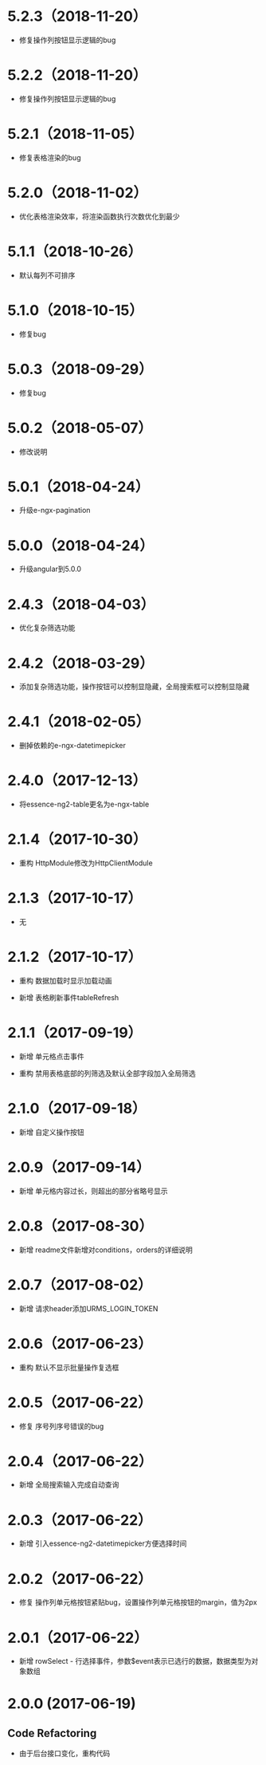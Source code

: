 # 5.2.3（2018-11-20）

- 修复操作列按钮显示逻辑的bug

# 5.2.2（2018-11-20）

- 修复操作列按钮显示逻辑的bug

# 5.2.1（2018-11-05）

- 修复表格渲染的bug

# 5.2.0（2018-11-02）

- 优化表格渲染效率，将渲染函数执行次数优化到最少

# 5.1.1（2018-10-26）

- 默认每列不可排序

# 5.1.0（2018-10-15）

- 修复bug

# 5.0.3（2018-09-29）

- 修复bug

# 5.0.2（2018-05-07）

- 修改说明

# 5.0.1（2018-04-24）

- 升级e-ngx-pagination

# 5.0.0（2018-04-24）

- 升级angular到5.0.0

# 2.4.3（2018-04-03）

- 优化复杂筛选功能

# 2.4.2（2018-03-29）

- 添加复杂筛选功能，操作按钮可以控制显隐藏，全局搜索框可以控制显隐藏

# 2.4.1（2018-02-05）

- 删掉依赖的e-ngx-datetimepicker

# 2.4.0（2017-12-13）

- 将essence-ng2-table更名为e-ngx-table

# 2.1.4（2017-10-30）

- 重构 HttpModule修改为HttpClientModule

# 2.1.3（2017-10-17）

- 无

# 2.1.2（2017-10-17）

- 重构 数据加载时显示加载动画

- 新增 表格刷新事件tableRefresh

# 2.1.1（2017-09-19）

- 新增 单元格点击事件

- 重构 禁用表格底部的列筛选及默认全部字段加入全局筛选

# 2.1.0（2017-09-18）

- 新增 自定义操作按钮

# 2.0.9（2017-09-14）

- 新增 单元格内容过长，则超出的部分省略号显示

# 2.0.8（2017-08-30）

- 新增 readme文件新增对conditions，orders的详细说明

# 2.0.7（2017-08-02）

- 新增 请求header添加URMS_LOGIN_TOKEN

# 2.0.6（2017-06-23）

- 重构 默认不显示批量操作复选框

# 2.0.5（2017-06-22）

- 修复 序号列序号错误的bug

# 2.0.4（2017-06-22）

- 新增 全局搜索输入完成自动查询

# 2.0.3（2017-06-22）

- 新增 引入essence-ng2-datetimepicker方便选择时间

# 2.0.2（2017-06-22）

- 修复 操作列单元格按钮紧贴bug，设置操作列单元格按钮的margin，值为2px

# 2.0.1（2017-06-22）

- 新增 rowSelect - 行选择事件，参数$event表示已选行的数据，数据类型为对象数组

# 2.0.0 (2017-06-19)

## Code Refactoring

- 由于后台接口变化，重构代码
